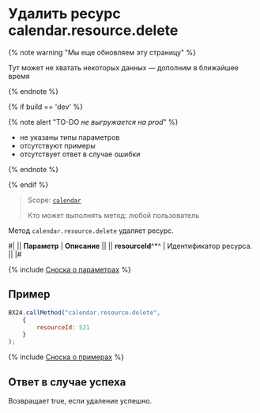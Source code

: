 # Удалить ресурс calendar.resource.delete

{% note warning "Мы еще обновляем эту страницу" %}

Тут может не хватать некоторых данных — дополним в ближайшее время

{% endnote %}

{% if build == 'dev' %}

{% note alert "TO-DO _не выгружается на prod_" %}

- не указаны типы параметров
- отсутствуют примеры
- отсутствует ответ в случае ошибки

{% endnote %}

{% endif %}

> Scope: [`calendar`](../scopes/permissions.md)
>
> Кто может выполнять метод: любой пользователь

Метод `calendar.resource.delete` удаляет ресурс.

#|
|| **Параметр** | **Описание** ||
|| **resourceId**^*^ | Идентификатор ресурса. ||
|#

{% include [Сноска о параметрах](../../_includes/required.md) %}

## Пример

```js
BX24.callMethod("calendar.resource.delete",
    {
        resourceId: 521
    }
);
```

{% include [Сноска о примерах](../../_includes/examples.md) %}

## Ответ в случае успеха

Возвращает true, если удаление успешно.